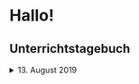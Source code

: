 # Hallo!
## Unterrichtstagebuch
<details>
  <summary>13. August 2019</summary>
### 13. August 2019
In unserer ersten Informatikstunde haben wir uns überlegt, was für Projekte wir gerne machen würden und auf code.org mit einem Einsteiger-Kurs angefangen.

 <summary>14. August 2019</summary>
### 14. August 2019
Heute haben wir einen [GitHub-Account](https://github.com/JantonDeluxe), ein [Repository](https://github.com/JantonDeluxe/luft-waffle) und unsere [Website](https://jantondeluxe.github.io/luft-waffle/) erstellt, die wir über den [editor](https://github.com/JantonDeluxe/luft-waffle/edit/master/README.md) bearbeiten.
Für die Website haben wir das [Jekyll](https://jekyllrb.com/)-Theme Minimal benutzt.

 <summary>15. August 2019</summary>
### 15. AUGUST 2019
Heute haben wir uns für einen Wasserraketen-Höhenmesser als Projekt entschieden und dafür angefangen, uns mit dem [Arduino](https://arduino.cc) und der Programmiersprache [C++](https://de.m.wikipedia.org/wiki/C%2B%2B) auseinanderzusetzten. Ebenfalls haben wir Links in unsere Website eingefügt und uns abgesprochen, wer was zu nächster Stunde vorbereitet.

 <summary>20. August 2019</summary>
### 20. August 2019
Heute haben wir genaue Ziele festgelegt und den Laptop in iSurf angemeldet. Außerdem haben wir nach vier Jahren unseren [alten Höhenmesser](http://jan.krummrey.de/2015/09/13/hoehenmesser-fur-unsere-wasserrakete/) wieder ausgepackt. 
Aktueller Stand: Der Höhenmesser kalibriert sich am Anfang durch 100faches Messen und rechnet damit seinen Nullwert aus. Von diesem Nullwert wird die relative Höhe berechnet und in Echtzeit auf das Display ausgegeben.
```
*/

// Your sketch must #include this library, and the Wire library.
// (Wire is a standard library included with Arduino.):

#include <SFE_BMP180.h>
#include <Wire.h>
#include <SSD1306Ascii.h>
#include <SSD1306AsciiWire.h>

// You will need to create an SFE_BMP180 object, here called "pressure":
SFE_BMP180 pressure;

// OLED Display Objekt
// 0X3C+SA0 - 0x3C or 0x3D
#define I2C_ADDRESS 0x3C
#define OPTIMIZE_I2C   1
SSD1306AsciiWire oled;

double baseline; // baseline pressure
double highest;
double lowest;
double T;
double noise = 8.0;

void setup()
{
  Wire.begin();
  oled.begin(&Adafruit128x64, I2C_ADDRESS);
  oled.set400kHz();
  oled.setFont(font5x7);
  oled.clear();

  // Initialize the sensor (it is important to get calibration values stored on the device).
  oled.set2X();
  oled.println("REBOOT");
  oled.set1X();

  // Initialize the sensor (it is important to get calibration values stored on the device).

  if (pressure.begin())
    oled.println("BMP180 gefunden");
  else
  {
    // Oops, something went wrong, this is usually a connection problem,
    // see the comments at the top of this sketch for the proper connections.

    oled.println("BMP180 fehlt!");
    while (1); // Pause forever.
  }

  char status;
  // Get the baseline pressure:
  // and temperature

  baseline = getPressure();
  status = pressure.startTemperature();
  delay(status);

  status = pressure.getTemperature(T);
  if (status != 0)
  {
    oled.clear();
    oled.print(baseline);
    oled.print(" mb");

    oled.print("    ");
    oled.print(T);
    oled.println(" C");

    oled.setCursor(0, 3);
    oled.print("Hoehe:");
    oled.setCursor(0, 5);
    oled.print("Max:");

    oled.setCursor(0, 7);
    oled.print("13:19:42   06.05.2017");

  }
}

void loop()
{
  double a, P;

  // Get a new pressure reading:

  P = getPressure();

  // Show the relative altitude difference between
  // the new reading and the baseline reading:

  a = pressure.altitude(P, baseline);

  if (a < lowest) lowest = a;

  if (a > highest) highest = a;

  
  oled.set2X();
  oled.setCursor(40, 2);
  if (a >= 0.0) oled.print(" "); // add a space for positive numbers
  oled.print(a);
  oled.print("m");

  oled.setCursor(40, 4);
   if (highest >= 0.0) oled.print(" "); // add a space for positive numbers
  oled.print(highest);
  oled.print("m");

/*  oled.set1X();
  oled.print("Min: ");
  oled.println(lowest);
*/
 
  //  delay(500);
}


double getPressure()
{
  char status;
  double T, P, p0, a;

  // You must first get a temperature measurement to perform a pressure reading.

  // Start a temperature measurement:
  // If request is successful, the number of ms to wait is returned.
  // If request is unsuccessful, 0 is returned.

  status = pressure.startTemperature();
  if (status != 0)
  {
    // Wait for the measurement to complete:

    delay(status);

    // Retrieve the completed temperature measurement:
    // Note that the measurement is stored in the variable T.
    // Use '&T' to provide the address of T to the function.
    // Function returns 1 if successful, 0 if failure.

    status = pressure.getTemperature(T);
    if (status != 0)
    {
      // Start a pressure measurement:
      // The parameter is the oversampling setting, from 0 to 3 (highest res, longest wait).
      // If request is successful, the number of ms to wait is returned.
      // If request is unsuccessful, 0 is returned.

      status = pressure.startPressure(3);
      if (status != 0)
      {
        // Wait for the measurement to complete:
        delay(status);

        // Retrieve the completed pressure measurement:
        // Note that the measurement is stored in the variable P.
        // Use '&P' to provide the address of P.
        // Note also that the function requires the previous temperature measurement (T).
        // (If temperature is stable, you can do one temperature measurement for a number of pressure measurements.)
        // Function returns 1 if successful, 0 if failure.

        status = pressure.getPressure(P, T);
        if (status != 0)
        {
          return (P);
        }
        else oled.println("error retrieving pressure measurement\n");
      }
      else oled.println("error starting pressure measurement\n");
    }
    else oled.println("error retrieving temperature measurement\n");
  }
  else oled.println("error starting temperature measurement\n");
}
```

### 21. August
Zuhause haben wir die Aufgaben 1 bis 4 von StarlogoTNG erfolgreich abgeschlossen.
Heute haben wir den Zeitraum gemessen, indem die Messwerte unseren Start-Schwellwert von 2 Metern übersteigen. Der Zeitraum beträgt 18 Minuten. Um sicher zugehen, dass die Abweichung nicht zu groß wird, wird spätestens alle 10 Minuten eine Rekalibrierung vorgenommen wird, um einen neuen Nullwert zu errechnen.

### 22. August
Heute haben wir mit Hilfe des [Sparkfun-Tutorials](https://learn.sparkfun.com/tutorials/bmp180-barometric-pressure-sensor-hookup-/all) zu unserem Bosch BMP 180-Sensor angefangen Programme auf den Mikrokontroller zu laden.
Das hat leider nicht funktioniert, da auf unserem Laptop die falschen Treiber installiert waren. Deshalb haben wir sowohl die Arduino IDE, als auch den D1 Mini Pro-Treiber neu installiert.



You can use the  to maintain and preview the content for your website in Markdown files.

Whenever you commit to this repository, GitHub Pages will run  to rebuild the pages in your site, from the content in your Markdown files.

### Markdown

Markdown is a lightweight and easy-to-use syntax for styling your writing. It includes conventions for

```markdown
Syntax highlighted code block

# Header 1
## Header 2
### Header 3

- Bulleted
- List

1. Numbered
2. List

**Bold** and _Italic_ and `Code` text

[Link](url) and ![Image](src)
```

For more details see [GitHub Flavored Markdown](https://guides.github.com/features/mastering-markdown/).

### Jekyll Themes

Your Pages site will use the layout and styles from the Jekyll theme you have selected in your [repository settings](https://github.com/JantonDeluxe/luft-waffle/settings). The name of this theme is saved in the Jekyll `_config.yml` configuration file.

### Support or Contact

Having trouble with Pages? Check out our [documentation](https://help.github.com/categories/github-pages-basics/) or [contact support](https://github.com/contact) and we’ll help you sort it out.
